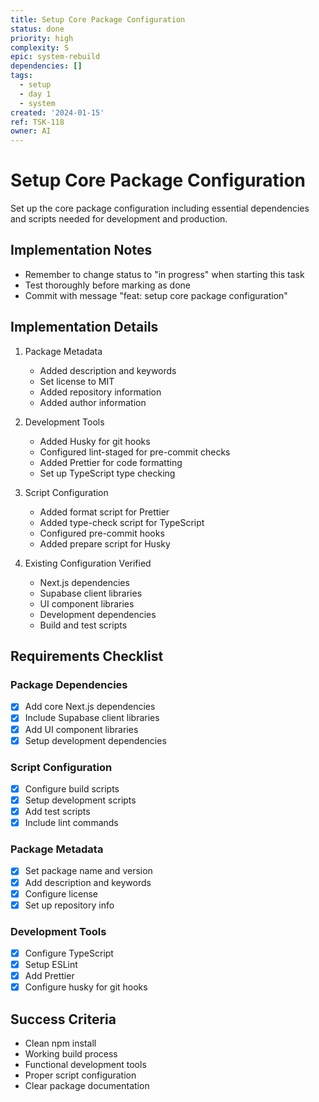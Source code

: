 ```yaml
---
title: Setup Core Package Configuration
status: done
priority: high
complexity: S
epic: system-rebuild
dependencies: []
tags:
  - setup
  - day 1
  - system
created: '2024-01-15'
ref: TSK-118
owner: AI
---
```


# Setup Core Package Configuration

Set up the core package configuration including essential dependencies and scripts needed for development and production.

## Implementation Notes

- Remember to change status to "in progress" when starting this task
- Test thoroughly before marking as done
- Commit with message "feat: setup core package configuration"

## Implementation Details

1. Package Metadata

   - Added description and keywords
   - Set license to MIT
   - Added repository information
   - Added author information

2. Development Tools

   - Added Husky for git hooks
   - Configured lint-staged for pre-commit checks
   - Added Prettier for code formatting
   - Set up TypeScript type checking

3. Script Configuration

   - Added format script for Prettier
   - Added type-check script for TypeScript
   - Configured pre-commit hooks
   - Added prepare script for Husky

4. Existing Configuration Verified
   - Next.js dependencies
   - Supabase client libraries
   - UI component libraries
   - Development dependencies
   - Build and test scripts

## Requirements Checklist

### Package Dependencies

- [x] Add core Next.js dependencies
- [x] Include Supabase client libraries
- [x] Add UI component libraries
- [x] Setup development dependencies

### Script Configuration

- [x] Configure build scripts
- [x] Setup development scripts
- [x] Add test scripts
- [x] Include lint commands

### Package Metadata

- [x] Set package name and version
- [x] Add description and keywords
- [x] Configure license
- [x] Set up repository info

### Development Tools

- [x] Configure TypeScript
- [x] Setup ESLint
- [x] Add Prettier
- [x] Configure husky for git hooks

## Success Criteria

- Clean npm install
- Working build process
- Functional development tools
- Proper script configuration
- Clear package documentation
